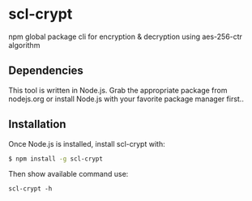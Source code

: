 # scl-crypt
npm global package cli for encryption & decryption using aes-256-ctr algorithm

## Dependencies
This tool is written in Node.js. Grab the appropriate package from nodejs.org or install Node.js with your favorite package manager first..

## Installation
Once Node.js is installed, install scl-crypt with:
```sh
$ npm install -g scl-crypt
```
Then show available command use:
```
scl-crypt -h
```